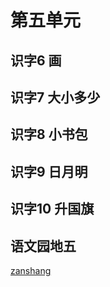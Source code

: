 # 第五单元

## 识字6 画

<Ebook grade="xxyw1a" :pages="67" :paged="67" ></Ebook>


## 识字7 大小多少

<Ebook grade="xxyw1a" :pages="68" :paged="69" ></Ebook>


## 识字8 小书包

<Ebook grade="xxyw1a" :pages="70" :paged="71" ></Ebook>


## 识字9 日月明

<Ebook grade="xxyw1a" :pages="72" :paged="73" ></Ebook>


## 识字10 升国旗

<Ebook grade="xxyw1a" :pages="74" :paged="75" ></Ebook>


## 语文园地五

<Ebook grade="xxyw1a" :pages="76" :paged="79" ></Ebook>


[zanshang](../res/zanshang.md ':include')